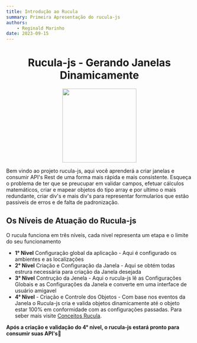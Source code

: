 ```yaml
---
title: Introdução ao Rucula
summary: Primeira Apresentação do rucula-js
authors:
    - Reginald Marinho
date: 2023-09-15
---
```


<h1 align="center">Rucula-js - Gerando Janelas Dinamicamente</h1>
<p align="center">
  <img src="https://raw.githubusercontent.com/reginaldo-marinho/rucula-js/b76e809a44a66de3733e30388e29d672c8b61011/docs/assets/rucula.svg" style="width:200px">
</p>

Bem vindo ao projeto rucula-js, aqui você aprenderá a criar janelas e consumir API's Rest de uma forma mais rápida e mais consistente.  Esqueça o problema de ter que se preucupar em validar campos, efetuar cálculos matemáticos, criar e mapear objetos do tipo array e por ultimo o mais redundante, criar div's e mais div's para representar formularios que estão passiveis de erros e de falta de padronização.


## Os Níveis de Atuação do Rucula-js

O rucula funciona em três níveis, cada nivel representa um etapa e o limite do seu funcionamento

- **1° Nivel** Configuração global da aplicação - Aqui é configurado os ambientes e as localizações
- **2° Nivel** Criação e Configuração da Janela - Aqui se obtém todas estrura necessária para criação da Janela desejada
- **3° Nivel** Contrução da Jenela - Aqui o rucula-js lê as Configurações Globais e as Configurações da Janela e converte em uma interface de usuário amigavel
- **4° Nivel** - Criação e Controle dos Objetos - Com base nos eventos da Janela o Rucula-js cria e valida objetos dinamicamente até o objeto estar 100% em conformidade com as configurações passadas. Para seber mais visite [Conceitos Rucula](./conceitos.md).

**Após a criação e validação do 4° nível, o rucula-js estará pronto para consumir suas API's🚀**

